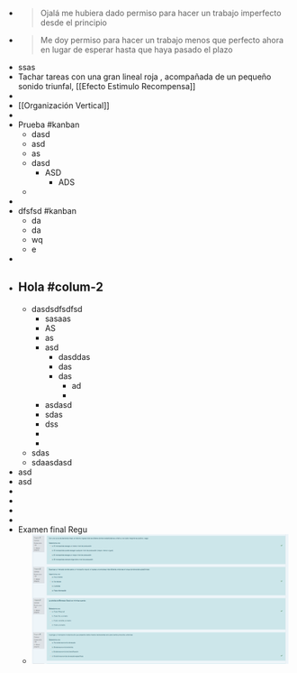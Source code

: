 - > Ojalá me hubiera dado permiso para hacer un trabajo imperfecto desde el principio
- > Me doy permiso para hacer un trabajo menos que perfecto ahora en lugar de esperar hasta que haya pasado el plazo
- ssas
- Tachar tareas con una gran lineal roja , acompañada de un pequeño sonido triunfal, [[Efecto Estimulo Recompensa]]
-
- [[Organización Vertical]]
-
- Prueba #kanban
	- dasd
	- asd
	- as
	- dasd
		- ASD
			- ADS
	-
-
- dfsfsd #kanban
	- da
	- da
	- wq
	- e
-
- Hola #colum-2
	-
	- dasdsdfsdfsd
		- sasaas
		- AS
		- as
		- asd
			- dasddas
			- das
			- das
				- ad
				-
		- asdasd
		- sdas
		- dss
		-
		-
	- sdas
	- sdaasdasd
- asd
- asd
-
-
-
-
- Examen final Regu
	- ![image.png](../assets/image_1644538353665_0.png)